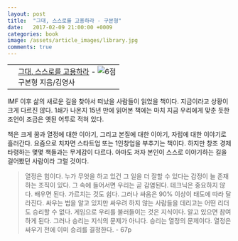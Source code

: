 ```yaml
---
layout: post
title:  "그대, 스스로를 고용하라 - 구본형"
date:   2017-02-09 21:00:00 +0009
categories: book
image: /assets/article_images/library.jpg
comments: true
---
```


<div class="ttbReview"><table><tbody><tr><td><a href="http://www.aladin.co.kr/shop/wproduct.aspx?ItemId=580855&amp;ttbkey=ttbgsong791557002&amp;COPYPaper=1" target="_blank"><img src="http://image.aladin.co.kr/product/58/8/cover/8934917857_1.jpg" alt="" border="0"/></a></td><td align="left"  style="vertical-align:top;"><a href="http://www.aladin.co.kr/shop/wproduct.aspx?ItemId=580855&amp;ttbkey=ttbgsong791557002&amp;COPYPaper=1" target="_blank" class="aladdin_title">그대, 스스로를 고용하라</a> - <img src="http://image.aladin.co.kr/img/common/star_s6.gif" border="0" alt="6점" /><br/>구본형 지음/김영사</td></tr></tbody></table></div>

IMF 이후 삶의 새로운 길을 찾아서 떠났을 사람들이 읽었을 책이다. 지금이라고 상황이 크게 다르진 않다. 1쇄가 나온지 15년 만에 읽어본 책에는 마치 지금 우리에게 맞춘 듯한 조언이 조금은 옛된 어투로 적혀 있다.

책은 크게 꿈과 열정에 대한 이야기, 그리고 본질에 대한 이야기, 자립에 대한 이야기로 흘러간다. 요즘으로 치자면 스타트업 또는 1인창업을 부추기는 책이다. 하지만 창조 경제 타령하는 몇몇 책들과는 무게감이 다르다. 아마도 저자 본인이 스스로 이야기하는 길을 걸어봤던 사람이라 그럴 것이다.

> 열정은 힘이다. 누가 무엇을 하고 있건 그 일을 더 잘할 수 있다는 감정이 늘 존재하는 조직이 있다. 그 속에 들어서면 우리는 곧 감염된다. 테크닉은 중요하지 않다. 배우면 된다. 가르치는 것도 쉽다. 그러나 싸움은 90% 이상이 태도에 따라 달라진다. 싸우는 법을 알고 있지만 싸우려 하지 않는 사람들을 데리고는 어떤 리더도 승리할 수 없다. 게임으로 우리를 불러들이는 것은 지식이다. 알고 있으면 참여하게 된다. 그러나 승리는 지식의 문제가 아니다. 승리는 열정의 문제이다. 열정은 싸우기 전에 이미 승리를 결정한다. - 67p


